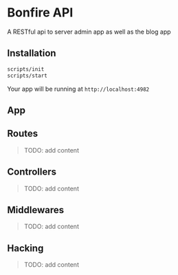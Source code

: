 # Bonfire API

A RESTful api to server admin app as well as the blog app

## Installation

```bash
scripts/init
scripts/start
```

Your app will be running at `http://localhost:4982`

## App

## Routes

> TODO: add content

## Controllers

> TODO: add content

## Middlewares

> TODO: add content

## Hacking

> TODO: add content

